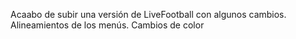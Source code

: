 Acaabo de subir una versión de LiveFootball con algunos cambios. 
Alineamientos de los menús.
Cambios de color 
